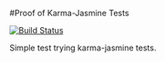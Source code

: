 #Proof of Karma-Jasmine Tests

[![Build Status](https://travis-ci.org/roddolf/proof-karma-tests.svg?branch=master)](https://travis-ci.org/roddolf/proof-karma-tests)

Simple test trying karma-jasmine tests.
